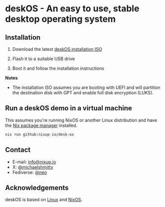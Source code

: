 # deskOS - An easy to use, stable desktop operating system

## Installation

1. Download the latest [deskOS installation ISO](https://github.com/nixup-io/desk-os/releases/download/v1.0.0/desk-os-v1.0.0-installer.iso)

2. Flash it to a suitable USB drive

3. Boot it and follow the installation instructions

**Notes**

- The installation ISO assumes you are booting with UEFI and will partition the destination disk with GPT and enable full disk encryption (LUKS).

## Run a deskOS demo in a virtual machine

This assumes you're running NixOS or another Linux distribution and have the [Nix package manager](https://nixos.org/) installed.

```sh
nix run github:nixup-io/desk-os
```

## Contact

- E-mail: [info@nixup.io](mailto:info@nixup.io)
- X: [@michaelshmitty](https://x.com/michaelshmitty)
- Fediverse: [@neo](https://social.hacktheplanet.be/@neo)

## Acknowledgements

deskOS is based on [Linux](https://en.wikipedia.org/wiki/Linux) and [NixOS](https://nixos.org/).
